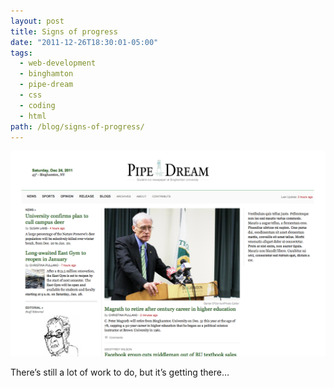 ```yaml
---
layout: post
title: Signs of progress
date: "2011-12-26T18:30:01-05:00"
tags:
  - web-development
  - binghamton
  - pipe-dream
  - css
  - coding
  - html
path: /blog/signs-of-progress/
---
```


![Early Pipe Dream screenshot](./pipe-dream-initial.png)

There’s still a lot of work to do, but it’s getting there…
